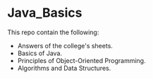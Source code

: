 # Java_Basics

This repo contain the following:
- Answers of the college's sheets.
- Basics of Java.
- Principles of Object-Oriented Programming.
- Algorithms and Data Structures.
